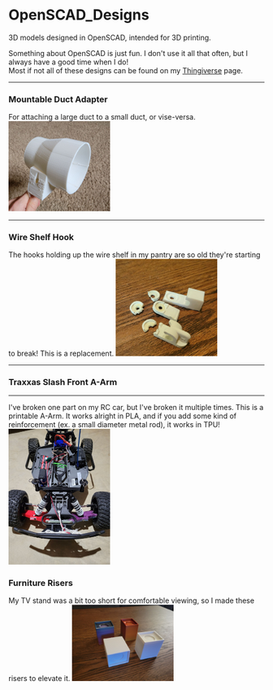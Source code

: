 # OpenSCAD_Designs  
3D models designed in OpenSCAD, intended for 3D printing.  

Something about OpenSCAD is just fun. I don't use it all that often, but I always have a good time when I do!  
Most if not all of these designs can be found on my [Thingiverse](https://www.thingiverse.com/dwink/designs) page.  

___    
  
### Mountable Duct Adapter 

For attaching a large duct to a small duct, or vise-versa.  
<img src="DuctMountAdapter/DuctAdapter.jpg" alt="Picture of the adapter in white PLA" width="200"/>  
  
___    
### Wire Shelf Hook  

The hooks holding up the wire shelf in my pantry are so old they're starting to break! This is a replacement.
<img src="Wire_Shelving/BrokenHook&Replacement.jpg" alt="A broken shelf hook, and the replacement" width="200"/>  
  
___    
### Traxxas Slash Front A-Arm  
  
___    
I've broken one part on my RC car, but I've broken it multiple times. This is a printable A-Arm. It works alright in PLA, and if you add some kind of reinforcement (ex. a small diameter metal rod), it works in TPU!  
<img src="Traxxas_Slash_A-Arm/PrintedArms.jpg" alt="Traxxas Slash with 3D printed front A-Arms" width="200"/>  
  
### Furniture Risers  

My TV stand was a bit too short for comfortable viewing, so I made these risers to elevate it. 
<img src="Furniture_Risers/FurnitureRisers.jpg" alt="A picture of four 3D printed furniture riser blocks" width="200"/>  
